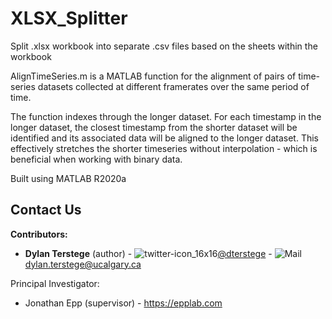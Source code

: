 # XLSX_Splitter
Split .xlsx workbook into separate .csv files based on the sheets within the workbook

AlignTimeSeries.m is a MATLAB function for the alignment of pairs of time-series datasets collected at different framerates over the same period of time.

The function indexes through the longer dataset.  For each timestamp in the longer dataset, the closest timestamp from the shorter dataset will be identified and its associated data will be aligned to the longer dataset.  This effectively stretches the shorter timeseries without interpolation - which is beneficial when working with binary data.


Built using MATLAB R2020a

## Contact Us

**Contributors:**
- **Dylan Terstege** (author) - ![twitter-icon_16x16](https://user-images.githubusercontent.com/44174532/113163958-e3d3e400-91fd-11eb-8d79-17906d8d3f25.png)[@dterstege](https://twitter.com/dterstege) - ![Mail](https://user-images.githubusercontent.com/44174532/113164412-50e77980-91fe-11eb-9282-dd83852578ce.png)
<dylan.terstege@ucalgary.ca>


Principal Investigator:
- Jonathan Epp (supervisor) - https://epplab.com
